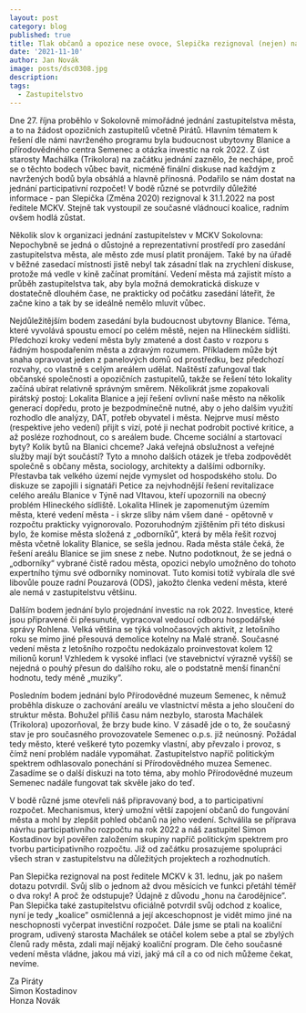 ```yaml
---
layout: post
category: blog
published: true
title: Tlak občanů a opozice nese ovoce, Slepička rezignoval (nejen) na post ředitele MCKV
date: '2021-11-10'
author: Jan Novák
image: posts/dsc0308.jpg
description: 
tags:
  - Zastupitelstvo
---
```

Dne 27. října proběhlo v Sokolovně mimořádné jednání zastupitelstva města, a to na žádost opozičních zastupitelů včetně Pirátů. Hlavním tématem k řešení dle námi navrženého programu byla budoucnost ubytovny Blanice a přírodovědného centra Semenec a otázka investic na rok 2022. Z úst starosty Machálka (Trikolora) na začátku jednání zaznělo, že nechápe, proč se o těchto bodech vůbec bavit, nicméně finální diskuse nad každým z navržených bodů byla obsáhlá a hlavně přínosná. Podařilo se nám dostat na jednání participativní rozpočet! V bodě různé se potvrdily důležité informace - pan Slepička (Změna 2020) rezignoval k 31.1.2022 na post ředitele MCKV. Stejně tak vystoupil ze současné vládnoucí koalice, radním ovšem hodlá zůstat.

Několik slov k organizaci jednání zastupitelstev v MCKV Sokolovna: Nepochybně se jedná o důstojné a reprezentativní prostředí pro zasedání zastupitelstva města, ale město zde musí platit pronájem. Také by na úřadě v běžné zasedací místnosti jistě nebyl tak zásadní tlak na zrychlení diskuse, protože má vedle v kině začínat promítání. Vedení města má zajistit místo a průběh zastupitelstva tak, aby byla možná demokratická diskuze v dostatečně dlouhém čase, ne prakticky od počátku zasedání láteřit, že začne kino a tak by se ideálně nemělo mluvit vůbec.

Nejdůležitějším bodem zasedání byla budoucnost ubytovny Blanice. Téma, které vyvolává spoustu emocí po celém městě, nejen na Hlineckém sídlišti. Předchozí kroky vedení města byly zmatené a dost často v rozporu s řádným hospodařením města a zdravým rozumem. Příkladem může být snaha opravovat jeden z panelových domů od prostředku, bez předchozí rozvahy, co vlastně s celým areálem udělat. Naštěstí zafungoval tlak občanské společnosti a opozičních zastupitelů, takže se řešení této lokality začíná ubírat relativně správným směrem. Několikrát jsme zopakovali pirátský postoj: Lokalita Blanice a její řešení ovlivní naše město na několik generací dopředu, proto je bezpodmínečně nutné, aby o jeho dalším využití rozhodlo dle analýzy, DAT, potřeb obyvatel i města. Nejprve musí město (respektive jeho vedení) přijít s vizí, poté ji nechat podrobit poctivé kritice, a až posléze rozhodnout, co s areálem bude. Chceme sociální a startovací byty? Kolik bytů na Blanici chceme? Jaká veřejná obslužnost a veřejné služby mají být součástí? Tyto a mnoho dalších otázek je třeba zodpovědět společně s občany města, sociology, architekty a dalšími odborníky. Přestavba tak velkého území nejde vymyslet od hospodského stolu. Do diskuze se zapojili i signatáři Petice za nejvhodnější řešení revitalizace celého areálu Blanice v Týně nad Vltavou, kteří upozornili na obecný problém Hlineckého sídliště. Lokalita Hlinek je zapomenutým územím města, které vedení města - i skrze sliby nám všem dané - opětovně v rozpočtu prakticky vyignorovalo. Pozoruhodným zjištěním při této diskusi bylo, že komise města složená z „odborníků“, která by měla řešit rozvoj města včetně lokality Blanice, se sešla jednou. Rada města stále čeká, že řešení areálu Blanice se jim snese z nebe. Nutno podotknout, že se jedná o „odborníky“ vybrané čistě radou města, opozici nebylo umožněno do tohoto expertního týmu své odborníky nominovat. Tuto komisi totiž vybírala dle své libovůle pouze radní Pouzarová (ODS), jakožto členka vedení města, které ale nemá v zastupitelstvu většinu.

Dalším bodem jednání bylo projednání investic na rok 2022. Investice, které jsou připravené či přesunuté, vypracoval vedoucí odboru hospodářské správy Rohlena. Velká většina se týká volnočasových aktivit, z letošního roku se mimo jiné přesouvá demolice kotelny na Malé straně. Současné vedení města z letošního rozpočtu nedokázalo proinvestovat kolem 12 milionů korun! Vzhledem k vysoké inflaci (ve stavebnictví výrazně vyšší) se nejedná o pouhý přesun do dalšího roku, ale o podstatně menší finanční hodnotu, tedy méně „muziky”.

Posledním bodem jednání bylo Přírodovědné muzeum Semenec, k němuž  proběhla diskuze o zachování areálu ve vlastnictví města a jeho sloučení do struktur města. Bohužel příliš času nám nezbylo, starosta Machálek (Trikolora) upozorňoval, že brzy bude kino. V zásadě jde o to, že současný stav je pro současného provozovatele Semenec o.p.s. již neúnosný. Požádal tedy město, které veškeré tyto pozemky vlastní, aby převzalo i provoz, s čímž není problém nadále vypomáhat. Zastupitelstvo napříč politickým spektrem odhlasovalo ponechání si Přírodovědného muzea Semenec. Zasadíme se o další diskuzi na toto téma, aby mohlo Přírodovědné muzeum Semenec nadále fungovat tak skvěle jako do teď.

V bodě různé jsme otevřeli náš připravovaný bod, a to participativní rozpočet. Mechanismus, který umožní větší zapojení občanů do fungování města a mohl by zlepšit pohled občanů na jeho vedení. Schválila se příprava návrhu participativního rozpočtu na rok 2022 a náš zastupitel Simon Kostadinov byl pověřen založením skupiny napříč politickým spektrem pro tvorbu participativního rozpočtu. Již od začátku prosazujeme spolupráci všech stran v zastupitelstvu na důležitých projektech a rozhodnutích.

Pan Slepička rezignoval na post ředitele MCKV k 31. lednu, jak po našem dotazu potvrdil. Svůj slib o jednom až dvou měsících ve funkci přetáhl téměř o dva roky! A proč že odstupuje? Údajně z důvodu „honu na čarodějnice”. Pan Slepička také zastupitelstvu oficiálně potvrdil svůj odchod z koalice, nyní je tedy „koalice” osmičlenná a její akceschopnost je vidět mimo jiné na neschopnosti vyčerpat investiční rozpočet. Dále jsme se ptali na koaliční program, udivený starosta Machálek se otáčel kolem sebe a ptal se zbylých členů rady města, zdali mají nějaký koaliční program. Dle čeho současné vedení města vládne, jakou má vizi, jaký má cíl a co od nich můžeme čekat, nevíme.

Za Piráty  
Simon Kostadinov  
Honza Novák  
